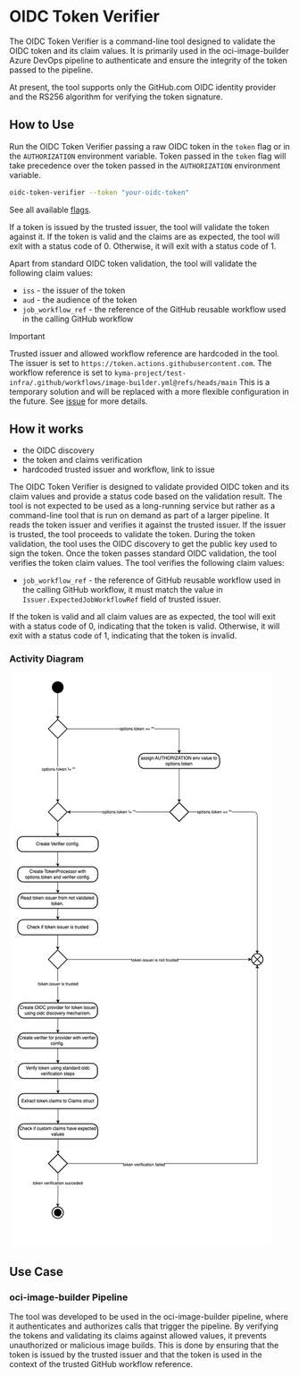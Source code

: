# OIDC Token Verifier

The OIDC Token Verifier is a command-line tool designed to validate the OIDC token and its claim values. It is primarily used in the
oci-image-builder Azure DevOps pipeline to authenticate and ensure the integrity of the token passed to the pipeline.

At present, the tool supports only the GitHub.com OIDC identity provider and the RS256 algorithm for verifying the token signature.

## How to Use

Run the OIDC Token Verifier passing a raw OIDC token in the `token` flag or in the `AUTHORIZATION` environment variable.
Token passed in the `token` flag will take precedence over the token passed in the `AUTHORIZATION` environment variable.

```bash
oidc-token-verifier --token "your-oidc-token"
```

See all available [flags](https://github.com/kyma-project/test-infra/blob/main/cmd/oidc-token-verifier/main.go#L45-L55).

If a token is issued by the trusted issuer, the tool will validate the token against it.
If the token is valid and the claims are as expected, the tool will exit with a status code of 0.
Otherwise, it will exit with a status code of 1.

Apart from standard OIDC token validation, the tool will validate the following claim values:

- `iss` - the issuer of the token
- `aud` - the audience of the token
- `job_workflow_ref` - the reference of the GitHub reusable workflow used in the calling GitHub workflow

> [!IMPORTANT]
> Trusted issuer and allowed workflow reference are hardcoded in the tool.
> The issuer is set to `https://token.actions.githubusercontent.com`.
> The workflow reference is set to `kyma-project/test-infra/.github/workflows/image-builder.yml@refs/heads/main`
> This is a temporary solution and will be replaced with a more flexible configuration in the future.
> See [issue](https://github.com/kyma-project/test-infra/issues/11000) for more details.

## How it works

- the OIDC discovery
- the token and claims verification
- hardcoded trusted issuer and workflow, link to issue

The OIDC Token Verifier is designed to validate provided OIDC token and its claim values and provide a status code based on the validation
result.
The tool is not expected to be used as a long-running service but rather as a command-line tool that is run on demand as part of a larger
pipeline.
It reads the token issuer and verifies it against the trusted issuer. If the issuer is trusted, the tool proceeds to validate the token.
During the token validation, the tool uses the OIDC discovery to get the public key used to sign the token.
Once the token passes standard OIDC validation, the tool verifies the token claim values.
The tool verifies the following claim values:

- `job_workflow_ref` - the reference of GitHub reusable workflow used in the calling GitHub workflow,
  it must match the value in `Issuer.ExpectedJobWorkflowRef` field of trusted issuer.

If the token is valid and all claim values are as expected, the tool will exit with a status code of 0, indicating that the token is valid.
Otherwise, it will exit with a status code of 1, indicating that the token is invalid.

### Activity Diagram

![oidc-token-verifier-activity-diagram](oidc-token-verifier-activity-diagram.png)

## Use Case

### oci-image-builder Pipeline

The tool was developed to be used in the oci-image-builder pipeline, where it authenticates and authorizes calls that trigger the pipeline.
By verifying the tokens and validating its claims against allowed values, it prevents unauthorized or malicious image builds.
This is done by ensuring that the token is issued by the trusted issuer and that the token is used in the context of the trusted GitHub
workflow reference.